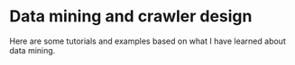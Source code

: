 # Data mining and crawler design
Here are some tutorials and examples based on what I have learned about data mining.
